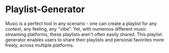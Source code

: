 # Playlist-Generator
Music is a perfect tool in any scenario - one can create a playlist for any context, any feeling, any "vibe". Yet, with numerous different music streaming platforms, these playlists aren't often easily shared. This playlist generator enables users to share their playlists and personal favorites more freely, across multiple platforms.
